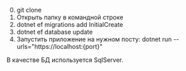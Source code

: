 0. git clone
1. Открыть папку в командной строке
2. dotnet ef migrations add InitialCreate
3. dotnet ef database update
4. Запустить приложение на нужном посту:
   dotnet run --urls="https://localhost:{port}"

В качестве БД используется SqlServer.




